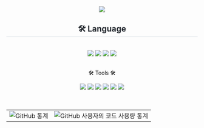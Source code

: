 <div align= "center">
    <img src="https://capsule-render.vercel.app/api?type=soft&color=gradient&height=180&text=Seonghwan%20Choi&animation=fadeIn&fontColor=ffffff&fontSize=60" />
    </div>
    <div align= "center">
    <h2 style="border-bottom: 1px solid #d8dee4; color: #282d33;"> 🛠️ Language </h2> <br> 
    <div style="margin: 0 auto; text-align: center;" align= "center"> 	 
	    <img src="https://img.shields.io/badge/c%23-%23239120.svg?style=for-the-badge&logo=csharp&logoColor=white">
	     <img src="https://img.shields.io/badge/C++-00599C?style=for-the-badge&logo=C%2B%2B&logoColor=white">
          <img src="https://img.shields.io/badge/C-A8B9CC?style=for-the-badge&logo=C&logoColor=white">
         <img src="https://img.shields.io/badge/Java-007396?style=for-the-badge&logo=Java&logoColor=white">	    
       
        
   
<div align=center><br>
	<p>🛠 Tools 🛠</p>
</div>
<div align=center>
	<img src="https://img.shields.io/badge/unity-%23000000.svg?style=for-the-badge&logo=unity&logoColor=white" />
	<img src="https://img.shields.io/badge/unrealengine-%23313131.svg?style=for-the-badge&logo=unrealengine&logoColor=white" />
	<img src="https://img.shields.io/badge/Visual%20Studio-5C2D91.svg?style=for-the-badge&logo=visual-studio&logoColor=white" />
	<img src="https://img.shields.io/badge/Visual%20Studio%20Code-007ACC?style=flat&logo=VisualStudioCode&logoColor=white" />
	<img src="https://img.shields.io/badge/Intellij_IDEA-000000?style=flat&logo=IntellijIDEA&logoColor=white" />
	<img src="https://img.shields.io/badge/GitHub-181717?style=flat&logo=GitHub&logoColor=white" />
</div>
<br/><br/>


<table style="border: none;">
  <tr>
    <td align="center" style="border: none;">
      <img src="https://github-readme-stats.vercel.app/api?username=se0nghwanchoi&include_all_commits=true&show_icons=true&theme=radical" alt="GitHub 통계" />
    </td>
    <td align="center" style="border: none;">
      <img src="https://github-readme-stats.vercel.app/api/top-langs/?username=se0nghwanchoi&layout=compact" alt="GitHub 사용자의 코드 사용량 통계" />
    </td>
  </tr>
</table>

